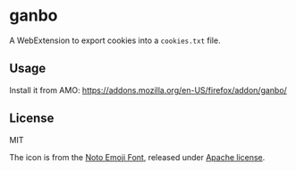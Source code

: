 # ganbo

A WebExtension to export cookies into a `cookies.txt` file.

## Usage

Install it from AMO: https://addons.mozilla.org/en-US/firefox/addon/ganbo/

## License

MIT

The icon is from the [Noto Emoji Font](https://github.com/googlei18n/noto-emoji/),
released under [Apache license](https://github.com/googlei18n/noto-emoji/blob/master/LICENSE).
